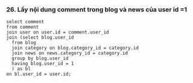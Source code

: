 ### 26. Lấy nội dung comment trong blog và news của user id =1
```mysql
select comment
from comment
join user on user.id = comment.user_id
join (select blog.user_id
  from blog
  join category on blog.category_id = category.id
  join news on news.category_id = category.id
  group by blog.user_id
  having blog.user_id = 1
  ) as bl
on bl.user_id = user.id;
```

